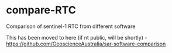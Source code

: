 # compare-RTC
Comparison of sentinel-1 RTC from different software

This has been moved to here (if nt public, will be shortly) - https://github.com/GeoscienceAustralia/sar-software-comparison
